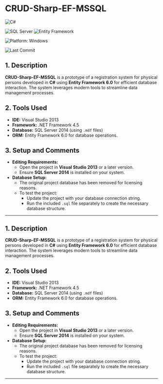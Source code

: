 # CRUD-Sharp-EF-MSSQL

![C#](https://img.shields.io/badge/C%23-239120?logo=csharp&logoColor=white&color=blue)

![SQL Server](https://img.shields.io/badge/SQL_Server-CC2927?logo=microsoftsqlserver&logoColor=white) ![Entity Framework](https://img.shields.io/badge/Entity_Framework-512BD4?logo=.net&logoColor=white&color=purple)

![Platform: Windows](https://img.shields.io/badge/Windows-0078D4?logo=windows&logoColor=white)

![Last Commit](https://img.shields.io/github/last-commit/ander1code/crud-sharp-ef-mssql?color=yellow&logo=github) 

## 1. Description
**CRUD-Sharp-EF-MSSQL** is a prototype of a registration system for physical persons developed in **C#** using **Entity Framework 6.0** for efficient database interaction. The system leverages modern tools to streamline data management processes.

## 2. Tools Used
- **IDE:** Visual Studio 2013
- **Framework:** .NET Framework 4.5
- **Database:** SQL Server 2014 (using `.mdf` files)
- **ORM:** Entity Framework 6.0 for database operations.

## 3. Setup and Comments
- **Editing Requirements:**
  - Open the project in **Visual Studio 2013** or a later version.
  - Ensure **SQL Server 2014** is installed on your system.
- **Database Setup:**
  - The original project database has been removed for licensing reasons.
  - To test the project:
    - Update the project with your database connection string.
    - Run the included `.sql` file separately to create the necessary database structure.

---



## 1. Description
**CRUD-Sharp-EF-MSSQL** is a prototype of a registration system for physical persons developed in **C#** using **Entity Framework 6.0** for efficient database interaction. The system leverages modern tools to streamline data management processes.

## 2. Tools Used
- **IDE:** Visual Studio 2013
- **Framework:** .NET Framework 4.5
- **Database:** SQL Server 2014 (using `.mdf` files)
- **ORM:** Entity Framework 6.0 for database operations.

## 3. Setup and Comments
- **Editing Requirements:**
  - Open the project in **Visual Studio 2013** or a later version.
  - Ensure **SQL Server 2014** is installed on your system.
- **Database Setup:**
  - The original project database has been removed for licensing reasons.
  - To test the project:
    - Update the project with your database connection string.
    - Run the included `.sql` file separately to create the necessary database structure.

---
